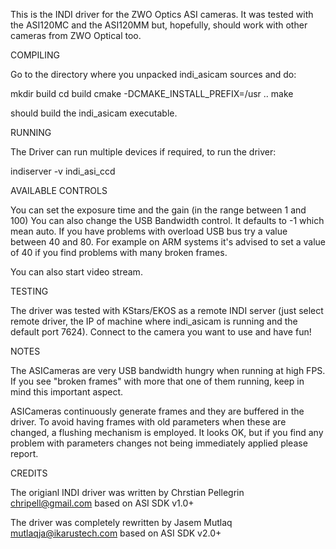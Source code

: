 This is the INDI driver for the ZWO Optics ASI cameras. It was tested
with the ASI120MC and the ASI120MM but, hopefully, should work with
other cameras from ZWO Optical too.

COMPILING

Go to the directory where  you unpacked indi_asicam sources and do:

mkdir build
cd build
cmake -DCMAKE_INSTALL_PREFIX=/usr ..
make

should build the indi_asicam executable.

RUNNING

The Driver can run multiple devices if required, to run the driver:

indiserver -v indi_asi_ccd

AVAILABLE CONTROLS

You can set the exposure time and the gain (in the range between 1 and
100) You can also change the USB Bandwidth control. It defaults to -1
which mean auto. If you have problems with overload USB bus try a
value between 40 and 80. For example on ARM systems it's advised to
set a value of 40 if you find problems with many broken frames.

You can also start video stream.

TESTING

The driver was tested with KStars/EKOS as a remote INDI
server (just select remote driver, the IP of machine where indi_asicam
is running and the default port 7624). Connect to the camera you want
to use and have fun!

NOTES

The ASICameras are very USB bandwidth hungry when running at high
FPS. If you see "broken frames" with more that one of them running,
keep in mind this important aspect.

ASICameras continuously generate frames and they are buffered in the
driver. To avoid having frames with old parameters when these are
changed, a flushing mechanism is employed. It looks OK, but if you
find any problem with parameters changes not being immediately applied
please report.

CREDITS

The origianl INDI driver was written by Chrstian Pellegrin <chripell@gmail.com> based on ASI SDK v1.0+

The driver was completely rewritten by Jasem Mutlaq <mutlaqja@ikarustech.com> based on ASI SDK v2.0+
